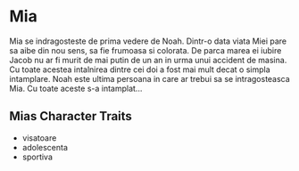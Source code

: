 # Mia 
Mia se indragosteste de prima vedere de Noah.
Dintr-o data viata Miei pare sa aibe din nou sens, sa fie frumoasa si colorata. 
De parca marea ei iubire Jacob nu ar fi murit de mai putin de un an in urma unui accident de masina.
Cu toate acestea intalnirea dintre cei doi a fost mai mult decat o simpla intamplare.
Noah este ultima persoana in care ar trebui sa se intragosteasca Mia. Cu toate aceste s-a intamplat...

## Mias Character Traits
* visatoare
* adolescenta
* sportiva
